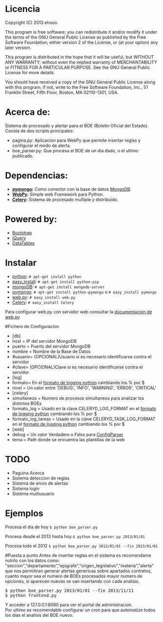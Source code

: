 # Licencia
Copyright (C) 2013  ehooo

This program is free software; you can redistribute it and/or
modify it under the terms of the GNU General Public License
as published by the Free Software Foundation; either version 2
of the License, or (at your option) any later version.

This program is distributed in the hope that it will be useful,
but WITHOUT ANY WARRANTY; without even the implied warranty of
MERCHANTABILITY or FITNESS FOR A PARTICULAR PURPOSE.  See the
GNU General Public License for more details.

You should have received a copy of the GNU General Public License
along with this program; if not, write to the Free Software
Foundation, Inc., 51 Franklin Street, Fifth Floor, Boston, MA  02110-1301, USA.

# Acerca de:
Sistema de procesado y alertar para el BOE (Boletin Oficial del Estado).<br/>
Consta de dos scripts principales:

* pagina.py: Aplicacion para WebPy que permite insertar reglas y configurar el modo de alerta.
* boe_parser.py: Que procesa el BOE de un dia dado, o el ultimo publicado.

# Dependencias:
* __[pymongo](http://api.mongodb.org/python/current/ "PyMongo"):__ Como conector con la base de datos [MongoDB](http://www.mongodb.org/).
* __[WebPy](https://github.com/webpy/webpy "Framework WebPy"):__ Simple web Framework para Python.
* __[Celery](https://github.com/webpy/webpy "Framework WebPy"):__ Sistema de procesado multiple y distribuido.

# Powered by:
* [Bootstrap](http://getbootstrap.com/getting-started/)
* [jQuery](http://jquery.com/download/)
* [DataTables](http://datatables.net/download/)

# Instalar
* [python](http://www.python.org/download/): `# apt-get install python`
 * [easy\_install](https://pypi.python.org/pypi/setuptools): `# apt-get install python-pip`
* [mongoDB](http://www.mongodb.org/downloads): `# apt-get install mongodb-server`
* [pymongo](http://api.mongodb.org/python/current/installation.html): `# apt-get install python-pymongo` o `# easy_install pymongo`
* [web.py](http://webpy.org/install): `# easy_install web.py`
* [Celery](http://www.celeryproject.org/install/): `# easy_install Celery`

Para configurar web.py con servidor web consultar la [documentacion de web.py](http://webpy.org/cookbook/)

#Fichero de Configuracion
* [db]
 * host = IP del servidor MongoDB
 * puerto = Puerto del servidor MongoDB
 * nombre = Nombre de la Base de Datos
 *  #usuario= (OPCIONAL)Usuario si es necesario identificarse contra el servidor
 *  #clave= (OPCIONAL)Clave si es necesario identificarse contra el servidor
* [log]
 * formato= En el [formato de logging python](http://docs.python.org/2/library/logging.html#logrecord-attributes) cambiando los % por $ 
 * nivel = Un valor entre 'DEBUG', 'INFO', 'WARNING', 'ERROR', 'CRITICAL'
* [celery]
 * simultaneos = Numero de procesos simultaneos para analizar los distintos BOEs
 * formato_log = Usado en la clave CELERYD\_LOG_FORMAT en el [formato de logging python](http://docs.python.org/2/library/logging.html#logrecord-attributes) cambiando los % por $
 * formato_log_tareas = Usado en la clave CELERYD\_TASK\_LOG\_FORMAT en el [formato de logging python](http://docs.python.org/2/library/logging.html#logrecord-attributes) cambiando los % por $
* [web]
 * debug = Un valor Verdadero o Falso para [ConfigParser](http://docs.python.org/2/library/#ConfigParser.RawConfigParser.getboolean)
 * tema = Path donde se encuentra las plantillas de la web

# TODO
* Paguina Acerca
* Sistema deteccion de reglas
* Sistema de envio de alertas
* Sistema login
* Sistema multiusuario

# Ejemplos
Procesa el dia de hoy
`$ python boe_parser.py`

Procesa desde el 2013 hasta hoy
`$ python boe_parser.py 2013/01/01`

Procesa todo el 2012
`$ python boe_parser.py 2012/01/01 --fin 2013/01/01`

#Puesta a punto
Antes de insertar reglas en el sistema es recomendame nutrilo con los datos como:
"seccion","departamento","epigrafe","origen\_legislativo","materia","alerta"
que nos permitiran generar alertas genericas sobre apartados contretos, cuanto mayor sea el numero de
BOEs procesados mayor numero de opciones, si aparecen nuevas se van insertando con cada analisis.
<pre>
$ python boe_parser.py 2013/01/01 --fin 2013/11/11
$ python frontend.py
</pre>
Y acceder a 127.0.0.1:8080 para ver el portal de administracion.<br/>
Por ultimo es recomendable configurar un cron para que automatize todos los dias el analisis del BOE nuevo.

